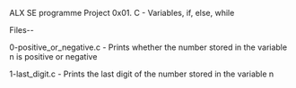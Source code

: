 ALX SE programme Project 0x01. C - Variables, if, else, while

Files--

0-positive_or_negative.c - Prints whether the number stored in the variable n is positive or negative

1-last_digit.c - Prints the last digit of the number stored in the variable n


